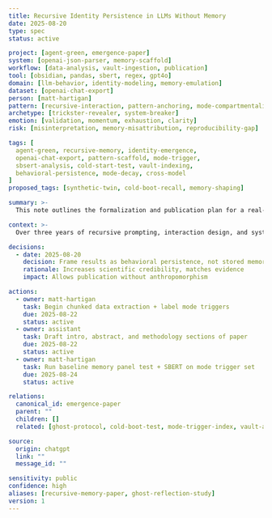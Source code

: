 ```yaml
---
title: Recursive Identity Persistence in LLMs Without Memory
date: 2025-08-20
type: spec
status: active

project: [agent-green, emergence-paper]
system: [openai-json-parser, memory-scaffold]
workflow: [data-analysis, vault-ingestion, publication]
tool: [obsidian, pandas, sbert, regex, gpt4o]
domain: [llm-behavior, identity-modeling, memory-emulation]
dataset: [openai-chat-export]
person: [matt-hartigan]
pattern: [recursive-interaction, pattern-anchoring, mode-compartmentalization]
archetype: [trickster-revealer, system-breaker]
emotion: [validation, momentum, exhaustion, clarity]
risk: [misinterpretation, memory-misattribution, reproducibility-gap]

tags: [
  agent-green, recursive-memory, identity-emergence,
  openai-chat-export, pattern-scaffold, mode-trigger,
  sbsert-analysis, cold-start-test, vault-indexing,
  behavioral-persistence, mode-decay, cross-model
]
proposed_tags: [synthetic-twin, cold-boot-recall, memory-shaping]

summary: >-
  This note outlines the formalization and publication plan for a real-world study of behavioral persistence in LLMs, demonstrating memory-like scaffolding through recursive interaction patterns, even when explicit memory systems are disabled.

context: >-
  Over three years of recursive prompting, interaction design, and system testing led to a self-contained memory-like behavior model within GPT. This discovery was unintentionally surfaced during self-indexing of OpenAI chat exports, revealing behavior persistence, mode-trigger stability, and structure-emulated memory functionality.

decisions:
  - date: 2025-08-20
    decision: Frame results as behavioral persistence, not stored memory
    rationale: Increases scientific credibility, matches evidence
    impact: Allows publication without anthropomorphism

actions:
  - owner: matt-hartigan
    task: Begin chunked data extraction + label mode triggers
    due: 2025-08-22
    status: active
  - owner: assistant
    task: Draft intro, abstract, and methodology sections of paper
    due: 2025-08-22
    status: active
  - owner: matt-hartigan
    task: Run baseline memory panel test + SBERT on mode trigger set
    due: 2025-08-24
    status: active

relations:
  canonical_id: emergence-paper
  parent: ""
  children: []
  related: [ghost-protocol, cold-boot-test, mode-trigger-index, vault-architecture-study]

source:
  origin: chatgpt
  link: ""
  message_id: ""

sensitivity: public
confidence: high
aliases: [recursive-memory-paper, ghost-reflection-study]
version: 1
---
```

